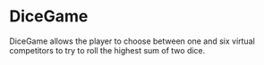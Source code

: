 # DiceGame
DiceGame allows the player to choose between one and six virtual competitors to try to roll the highest sum of two dice.
